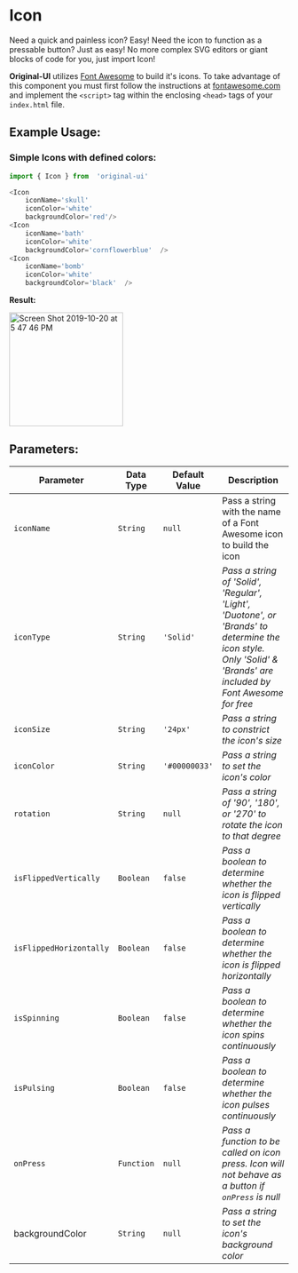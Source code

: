 # Icon

Need a quick and painless icon? Easy! Need the icon to function as a pressable button? Just as easy! No more complex SVG editors or giant blocks of code for you, just import Icon!

**Original-UI** utilizes [Font Awesome](fontawesome.com) to build it's icons. To take advantage of this component you must first follow the instructions at [fontawesome.com](fontawesome.com) and implement the `<script>` tag within the enclosing `<head>` tags of your `index.html` file.


## Example Usage:

  
### Simple Icons with defined colors:
```javascript
import { Icon } from  'original-ui'

<Icon
	iconName='skull'
	iconColor='white'
	backgroundColor='red'/>
<Icon
	iconName='bath'
	iconColor='white'
	backgroundColor='cornflowerblue'  />
<Icon
	iconName='bomb'
	iconColor='white'
	backgroundColor='black'  />
```


**Result:**

<img  width="205"  alt="Screen Shot 2019-10-20 at 5 47 46 PM"  src="https://user-images.githubusercontent.com/44077214/67168473-22574500-f362-11e9-8c02-961901f03072.png">

## Parameters:

|Parameter| Data Type | Default Value | Description |
|--|--|--|--|
| `iconName` | `String` | `null` | Pass a string with the name of a Font Awesome icon to build the icon |
| `iconType` | `String` | `'Solid'` | _Pass a string of 'Solid', 'Regular', 'Light', 'Duotone', or 'Brands' to determine the icon style. Only 'Solid' & 'Brands' are included by Font Awesome for free_ |
| `iconSize` | `String` | `'24px'` | _Pass a string to constrict the icon's size_ |
| `iconColor` | `String` | `'#00000033'` | _Pass a string to set the icon's color_ |
| `rotation` | `String` | `null` | _Pass a string of '90', '180', or '270' to rotate the icon to that degree_ |
| `isFlippedVertically` | `Boolean` | `false` | _Pass a boolean to determine whether the icon is flipped vertically_ |
| `isFlippedHorizontally` | `Boolean` | `false` | _Pass a boolean to determine whether the icon is flipped horizontally_ |
| `isSpinning` | `Boolean` | `false` | _Pass a boolean to determine whether the icon spins continuously_ |
| `isPulsing` | `Boolean` | `false` | _Pass a boolean to determine whether the icon pulses continuously_ |
| `onPress` | `Function` | `null` | _Pass a function to be called on icon press. Icon will not behave as a button if `onPress` is null_ |
| backgroundColor | `String` | `null` | _Pass a string to set the icon's background color_ |